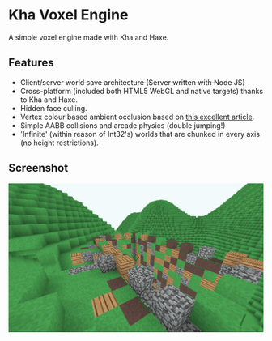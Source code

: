# Kha Voxel Engine
A simple voxel engine made with Kha and Haxe.

## Features 

 - ~~Client/server world save architecture (Server written with Node JS)~~
 - Cross-platform (included both HTML5 WebGL and native targets) thanks to Kha and Haxe.
 - Hidden face culling.
 - Vertex colour based ambient occlusion based on [this excellent article](https://0fps.net/2013/07/03/ambient-occlusion-for-minecraft-like-worlds/).
 - Simple AABB collisions and arcade physics (double jumping!)
 - 'Infinite' (within reason of Int32's) worlds that are chunked in every axis (no height restrictions).
 
## Screenshot

![Screenshot from the engine](/screenshot/ugly_castle.png)
